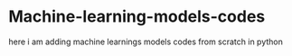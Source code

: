 # Machine-learning-models-codes
here i am adding machine learnings models codes from scratch in python 
